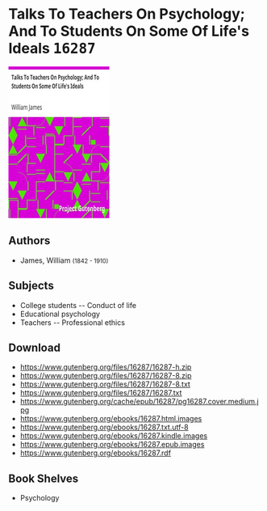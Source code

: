 # Talks To Teachers On Psychology; And To Students On Some Of Life's Ideals <kbd>16287</kbd>

![](./cover.medium.jpg "")

## Authors


 - James, William <small>(1842 - 1910)</small>

## Subjects


 - College students -- Conduct of life
 - Educational psychology
 - Teachers -- Professional ethics

## Download


 - https://www.gutenberg.org/files/16287/16287-h.zip
 - https://www.gutenberg.org/files/16287/16287-8.zip
 - https://www.gutenberg.org/files/16287/16287-8.txt
 - https://www.gutenberg.org/files/16287/16287.txt
 - https://www.gutenberg.org/cache/epub/16287/pg16287.cover.medium.jpg
 - https://www.gutenberg.org/ebooks/16287.html.images
 - https://www.gutenberg.org/ebooks/16287.txt.utf-8
 - https://www.gutenberg.org/ebooks/16287.kindle.images
 - https://www.gutenberg.org/ebooks/16287.epub.images
 - https://www.gutenberg.org/ebooks/16287.rdf

## Book Shelves


 - Psychology
